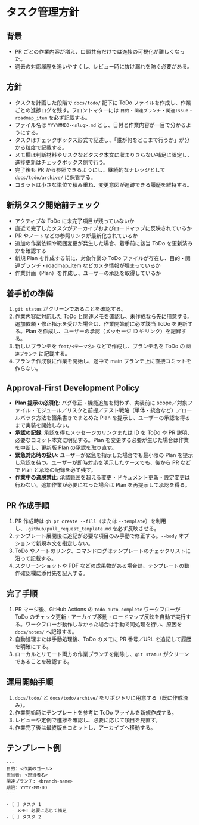# タスク管理方針

## 背景
- PR ごとの作業内容が増え、口頭共有だけでは進捗の可視化が難しくなった。
- 過去の対応履歴を追いやすくし、レビュー時に抜け漏れを防ぐ必要がある。

## 方針
- タスクを計画した段階で `docs/todo/` 配下に ToDo ファイルを作成し、作業ごとの進捗ログを残す。フロントマターには `目的`・`関連ブランチ`・`関連Issue`・`roadmap_item` を必ず記載する。
- ファイル名は `YYYYMMDD-<slug>.md` とし、日付と作業内容が一目で分かるようにする。
- タスクはチェックボックス形式で記述し、「誰が何をどこまで行うか」が分かる粒度で記載する。
- メモ欄は判断材料やリスクなどタスク本文に収まりきらない補足に限定し、進捗更新はチェックボックス側で行う。
- 完了後も PR から参照できるようにし、継続的なナレッジとして `docs/todo/archive/` に保管する。
- コミットは小さな単位で積み重ね、変更意図が追跡できる履歴を維持する。

## 新規タスク開始前チェック
- アクティブな ToDo に未完了項目が残っていないか
- 直近で完了したタスクがアーカイブおよびロードマップに反映されているか
- PR やノートなどの参照リンクが最新化されているか
- 追加の作業依頼や範囲変更が発生した場合、着手前に該当 ToDo を更新済みかを確認する
- 新規 Plan を作成する前に、対象作業の ToDo ファイルが存在し、目的・関連ブランチ・roadmap_item などのメタ情報が埋まっているか
- 作業計画（Plan）を作成し、ユーザーの承認を取得しているか

## 着手前の準備
1. `git status` がクリーンであることを確認する。
2. 作業内容に対応した ToDo と関連メモを確認し、未作成なら先に用意する。追加依頼・修正指示を受けた場合は、作業開始前に必ず該当 ToDo を更新する。Plan を作成し、ユーザーの承認（メッセージ ID やリンク）を記録する。
3. 新しいブランチを `feat/<テーマ名>` などで作成し、ブランチ名を ToDo の `関連ブランチ` に記載する。
4. ブランチ作成後に作業を開始し、途中で main ブランチ上に直接コミットを作らない。

## Approval-First Development Policy
- **Plan 提示の必須化**: バグ修正・機能追加を問わず、実装前に scope／対象ファイル・モジュール／リスクと前提／テスト戦略（単体・統合など）／ロールバック方法を箇条書きでまとめた Plan を提示し、ユーザーの承認を得るまで実装を開始しない。
- **承認の記録**: 承認を得たメッセージのリンクまたは ID を ToDo や PR 説明、必要なコミット本文に明記する。Plan を変更する必要が生じた場合は作業を中断し、更新版 Plan の承認を取り直す。
- **緊急対応時の扱い**: ユーザーが緊急を指示した場合でも最小限の Plan を提示し承認を待つ。ユーザーが即時対応を明示したケースでも、後から PR などで Plan と承認の記録を必ず残す。
- **作業中の逸脱禁止**: 承認範囲を超える変更・ドキュメント更新・設定変更は行わない。追加作業が必要になった場合は Plan を再提示して承認を得る。

## PR 作成手順
1. PR 作成時は `gh pr create --fill`（または `--template`）を利用し、`.github/pull_request_template.md` を必ず反映させる。
2. テンプレート展開後に追記が必要な項目のみ手動で修正する。`--body` オプションで新規本文を指定しない。
3. ToDo やノートのリンク、コマンドログはテンプレートのチェックリストに沿って記載する。
4. スクリーンショットや PDF などの成果物がある場合は、テンプレートの動作確認欄に添付先を記入する。

## 完了手順
1. PR マージ後、GitHub Actions の `todo-auto-complete` ワークフローが ToDo のチェック更新・アーカイブ移動・ロードマップ反映を自動で実行する。ワークフローが動作しなかった場合は手動で同処理を行い、原因を `docs/notes/` へ記録する。
2. 自動処理または手動処理後、ToDo のメモに PR 番号／URL を追記して履歴を明確にする。
3. ローカルとリモート両方の作業ブランチを削除し、`git status` がクリーンであることを確認する。

## 運用開始手順
1. `docs/todo/` と `docs/todo/archive/` をリポジトリに用意する（既に作成済み）。
2. 作業開始時にテンプレートを参考に ToDo ファイルを新規作成する。
3. レビューや定例で進捗を確認し、必要に応じて項目を見直す。
4. 作業完了後は最終版をコミットし、アーカイブへ移動する。

## テンプレート例
```
---
目的: <作業のゴール>
担当者: <担当者名>
関連ブランチ: <branch-name>
期限: YYYY-MM-DD
---

- [ ] タスク 1
  - メモ: 必要に応じて補足
- [ ] タスク 2
```

